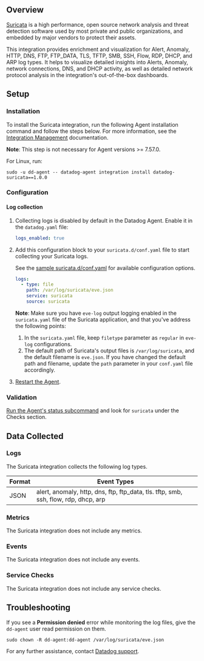 ## Overview

[Suricata][4] is a high performance, open source network analysis and threat detection software used by most private and public organizations, and embedded by major vendors to protect their assets.

This integration provides enrichment and visualization for Alert, Anomaly, HTTP, DNS, FTP, FTP_DATA, TLS, TFTP, SMB, SSH, Flow, RDP, DHCP, and ARP log types. It helps to visualize detailed insights into Alerts, Anomaly, network connections, DNS, and DHCP activity, as well as detailed network protocol analysis in the integration's out-of-the-box dashboards.

## Setup

### Installation

To install the Suricata integration, run the following Agent installation command and follow the steps below. For more information, see the [Integration Management][5] documentation.

**Note**: This step is not necessary for Agent versions >= 7.57.0.

For Linux, run:
  ```shell
  sudo -u dd-agent -- datadog-agent integration install datadog-suricata==1.0.0
  ```

### Configuration

#### Log collection

1. Collecting logs is disabled by default in the Datadog Agent. Enable it in the `datadog.yaml` file:

   ```yaml
   logs_enabled: true
   ```

2. Add this configuration block to your `suricata.d/conf.yaml` file to start collecting your Suricata logs.

   See the [sample suricata.d/conf.yaml][6] for available configuration options.

   ```yaml
   logs:
     - type: file
       path: /var/log/suricata/eve.json
       service: suricata
       source: suricata
   ```
   **Note**: Make sure you have `eve-log` output logging enabled in the `suricata.yaml` file of the Suricata application, and that you've address the following points:
   1. In the `suricata.yaml` file, keep `filetype` parameter as `regular` in `eve-log` configurations.
   2. The default path of Suricata's output files is `/var/log/suricata`, and the default filename is `eve.json`. If you have changed the default path and filename, update the `path` parameter in your `conf.yaml` file accordingly.

3. [Restart the Agent][3].

### Validation

[Run the Agent's status subcommand][7] and look for `suricata` under the Checks section.

## Data Collected

### Logs

The Suricata integration collects the following log types.

| Format     | Event Types    |
| ---------  | -------------- |
| JSON | alert, anomaly, http, dns, ftp, ftp_data, tls. tftp, smb, ssh, flow, rdp, dhcp, arp|

### Metrics

The Suricata integration does not include any metrics.

### Events

The Suricata integration does not include any events.

### Service Checks

The Suricata integration does not include any service checks.

## Troubleshooting

If you see a **Permission denied** error while monitoring the log files, give the `dd-agent` user read permission on them.

  ```shell
  sudo chown -R dd-agent:dd-agent /var/log/suricata/eve.json
  ```

For any further assistance, contact [Datadog support][1].

[1]: https://docs.datadoghq.com/help/
[2]: /account/settings/agent/latest
[3]: https://docs.datadoghq.com/agent/guide/agent-commands/#start-stop-and-restart-the-agent
[4]: https://suricata.io/
[5]: https://docs.datadoghq.com/agent/guide/integration-management/?tab=linux#install
[6]: https://github.com/DataDog/integrations-core/blob/master/suricata/datadog_checks/suricata/data/conf.yaml.example
[7]: https://docs.datadoghq.com/agent/guide/agent-commands/#agent-status-and-information
